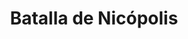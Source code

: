 ﻿---
title: "Batalla de Nicópolis"
permalink: periodes_570.html
layout: periode
dataInici: 1396-09-25
sidebar: periodes
pares:
  - 304:
    title: "Imperio Otomano"
    dataInici: "(1299)"
    dataFi: "(1923)"

fills:
jocsPrincipals:
jocsEscenaris:
jocsEpoca:
  - title: "Crusades II"
    bggId: 2263
    escenari: "Nicopolis"

  - title: "La Reconquista: Edad Media S.VIII – XV"
    bggId: 120423
    escenari: "Nicopolis"

jocsEpocaEscenaris:
---
